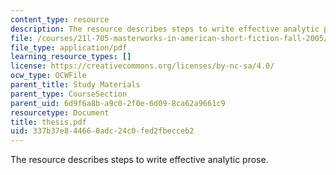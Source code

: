 ```yaml
---
content_type: resource
description: The resource describes steps to write effective analytic prose.
file: /courses/21l-705-masterworks-in-american-short-fiction-fall-2005/337b37e844660adc24c0fed2fbecceb2_thesis.pdf
file_type: application/pdf
learning_resource_types: []
license: https://creativecommons.org/licenses/by-nc-sa/4.0/
ocw_type: OCWFile
parent_title: Study Materials
parent_type: CourseSection
parent_uid: 6d9f6a8b-a9c0-2f0e-6d09-8ca62a9661c9
resourcetype: Document
title: thesis.pdf
uid: 337b37e8-4466-0adc-24c0-fed2fbecceb2
---
```

The resource describes steps to write effective analytic prose.